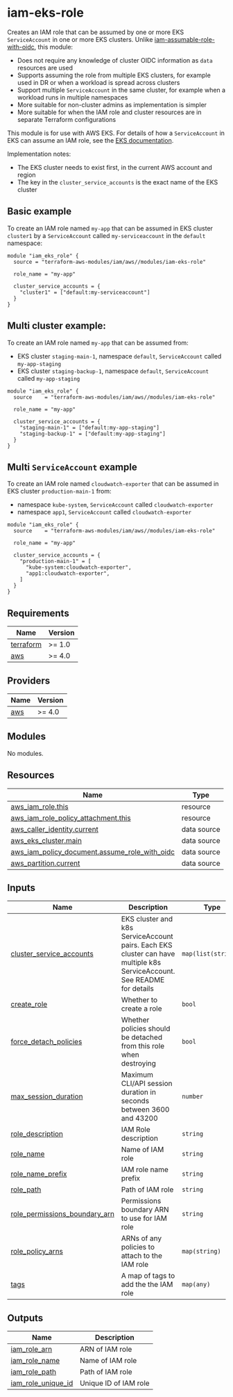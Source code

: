 # iam-eks-role

Creates an IAM role that can be assumed by one or more EKS `ServiceAccount` in one or more EKS clusters. Unlike [iam-assumable-role-with-oidc](https://github.com/ToggTrumore/terraform-modules/tree/main/terraform-aws-iam/modules/iam-assumable-role-with-oidc/), this module:

- Does not require any knowledge of cluster OIDC information as `data` resources are used
- Supports assuming the role from multiple EKS clusters, for example used in DR or when a workload is spread across clusters
- Support multiple `ServiceAccount` in the same cluster, for example when a workload runs in multiple namespaces
- More suitable for non-cluster admins as implementation is simpler
- More suitable for when the IAM role and cluster resources are in separate Terraform configurations

This module is for use with AWS EKS. For details of how a `ServiceAccount` in EKS can assume an IAM role, see the [EKS documentation](https://docs.aws.amazon.com/eks/latest/userguide/iam-roles-for-service-accounts.html).

Implementation notes:

- The EKS cluster needs to exist first, in the current AWS account and region
- The key in the `cluster_service_accounts` is the exact name of the EKS cluster

## Basic example

To create an IAM role named `my-app` that can be assumed in EKS cluster `cluster1` by a `ServiceAccount` called `my-serviceaccount` in the `default` namespace:

```hcl
module "iam_eks_role" {
  source = "terraform-aws-modules/iam/aws//modules/iam-eks-role"

  role_name = "my-app"

  cluster_service_accounts = {
    "cluster1" = ["default:my-serviceaccount"]
  }
}
```

## Multi cluster example:

To create an IAM role named `my-app` that can be assumed from:

- EKS cluster `staging-main-1`, namespace `default`, `ServiceAccount` called `my-app-staging`
- EKS cluster `staging-backup-1`, namespace `default`, `ServiceAccount` called `my-app-staging`

```hcl
module "iam_eks_role" {
  source    = "terraform-aws-modules/iam/aws//modules/iam-eks-role"

  role_name = "my-app"

  cluster_service_accounts = {
    "staging-main-1" = ["default:my-app-staging"]
    "staging-backup-1" = ["default:my-app-staging"]
  }
}
```

## Multi `ServiceAccount` example

To create an IAM role named `cloudwatch-exporter` that can be assumed in EKS cluster `production-main-1` from:

- namespace `kube-system`, `ServiceAccount` called `cloudwatch-exporter`
- namespace `app1`, `ServiceAccount` called `cloudwatch-exporter`

```hcl
module "iam_eks_role" {
  source    = "terraform-aws-modules/iam/aws//modules/iam-eks-role"

  role_name = "my-app"

  cluster_service_accounts = {
    "production-main-1" = [
      "kube-system:cloudwatch-exporter",
      "app1:cloudwatch-exporter",
    ]
  }
}
```


## Requirements

| Name | Version |
|------|---------|
| <a name="requirement_terraform"></a> [terraform](#requirement\_terraform) | >= 1.0 |
| <a name="requirement_aws"></a> [aws](#requirement\_aws) | >= 4.0 |

## Providers

| Name | Version |
|------|---------|
| <a name="provider_aws"></a> [aws](#provider\_aws) | >= 4.0 |

## Modules

No modules.

## Resources

| Name | Type |
|------|------|
| [aws_iam_role.this](https://registry.terraform.io/providers/hashicorp/aws/latest/docs/resources/iam_role) | resource |
| [aws_iam_role_policy_attachment.this](https://registry.terraform.io/providers/hashicorp/aws/latest/docs/resources/iam_role_policy_attachment) | resource |
| [aws_caller_identity.current](https://registry.terraform.io/providers/hashicorp/aws/latest/docs/data-sources/caller_identity) | data source |
| [aws_eks_cluster.main](https://registry.terraform.io/providers/hashicorp/aws/latest/docs/data-sources/eks_cluster) | data source |
| [aws_iam_policy_document.assume_role_with_oidc](https://registry.terraform.io/providers/hashicorp/aws/latest/docs/data-sources/iam_policy_document) | data source |
| [aws_partition.current](https://registry.terraform.io/providers/hashicorp/aws/latest/docs/data-sources/partition) | data source |

## Inputs

| Name | Description | Type | Default | Required |
|------|-------------|------|---------|:--------:|
| <a name="input_cluster_service_accounts"></a> [cluster\_service\_accounts](#input\_cluster\_service\_accounts) | EKS cluster and k8s ServiceAccount pairs. Each EKS cluster can have multiple k8s ServiceAccount. See README for details | `map(list(string))` | `{}` | no |
| <a name="input_create_role"></a> [create\_role](#input\_create\_role) | Whether to create a role | `bool` | `true` | no |
| <a name="input_force_detach_policies"></a> [force\_detach\_policies](#input\_force\_detach\_policies) | Whether policies should be detached from this role when destroying | `bool` | `false` | no |
| <a name="input_max_session_duration"></a> [max\_session\_duration](#input\_max\_session\_duration) | Maximum CLI/API session duration in seconds between 3600 and 43200 | `number` | `43200` | no |
| <a name="input_role_description"></a> [role\_description](#input\_role\_description) | IAM Role description | `string` | `""` | no |
| <a name="input_role_name"></a> [role\_name](#input\_role\_name) | Name of IAM role | `string` | `null` | no |
| <a name="input_role_name_prefix"></a> [role\_name\_prefix](#input\_role\_name\_prefix) | IAM role name prefix | `string` | `null` | no |
| <a name="input_role_path"></a> [role\_path](#input\_role\_path) | Path of IAM role | `string` | `"/"` | no |
| <a name="input_role_permissions_boundary_arn"></a> [role\_permissions\_boundary\_arn](#input\_role\_permissions\_boundary\_arn) | Permissions boundary ARN to use for IAM role | `string` | `""` | no |
| <a name="input_role_policy_arns"></a> [role\_policy\_arns](#input\_role\_policy\_arns) | ARNs of any policies to attach to the IAM role | `map(string)` | `{}` | no |
| <a name="input_tags"></a> [tags](#input\_tags) | A map of tags to add the the IAM role | `map(any)` | `{}` | no |

## Outputs

| Name | Description |
|------|-------------|
| <a name="output_iam_role_arn"></a> [iam\_role\_arn](#output\_iam\_role\_arn) | ARN of IAM role |
| <a name="output_iam_role_name"></a> [iam\_role\_name](#output\_iam\_role\_name) | Name of IAM role |
| <a name="output_iam_role_path"></a> [iam\_role\_path](#output\_iam\_role\_path) | Path of IAM role |
| <a name="output_iam_role_unique_id"></a> [iam\_role\_unique\_id](#output\_iam\_role\_unique\_id) | Unique ID of IAM role |

